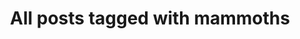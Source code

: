 ---
layout: tag
title: "All posts tagged with mammoths"
permalink: /weblog/tags/mammoths/
taxonomy: mammoths
---